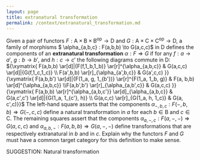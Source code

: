 ```yaml
---
layout: page
title: extranatural transformation
permalink: /context/extranatural_transformation.md
---
```

 Given a pair of functors $F : \mathsf{A} \times \mathsf{B} \times \mathsf{B}^\mathrm{op} \to \mathsf{D}$ and $G : \mathsf{A} \times \mathsf{C} \times \mathsf{C}^\mathrm{op} \to \mathsf{D}$, a family of morphisms $ \alpha_{a,b,c} : F(a,b,b) \to G(a,c,c)$ in $\mathsf{D}$ defines the components of an **extranatural transformation** $\alpha : F \Rightarrow G$ if for any $f : a \to a'$, $g : b \to b'$, and $h : c \to c'$ the following diagrams commute in $\mathsf{D}$:
${\xymatrix{ F(a,b,b) \ar[d]|{F(f,1_b,1_b)} \ar[r]^{\alpha_{a,b,c}} & G(a,c,c) \ar[d]|{G(f,1_c,1_c)} \\ F(a',b,b) \ar[r]_{\alpha_{a',b,c}} & G(a',c,c) }}
{\xymatrix{ F(a,b,b') \ar[d]|{F(1_a, g, 1_{b'})} \ar[r]^{F(1_a, 1_b, g)} & F(a, b,b) \ar[d]^{\alpha_{a,b,c}} \\F(a,b',b') \ar[r]_{\alpha_{a,b',c}} & G(a,c,c) }} {\xymatrix{ F(a,b,b) \ar[r]^{\alpha_{a,b,c'}} \ar[d]_{\alpha_{a,b,c}} & G(a,c',c') \ar[d]|{G(1_a, 1_{c'}, h)} \\ G(a,c,c) \ar[r]_{G(1_a, h, 1_c)} & G(a, c',c)}}$
The left-hand square asserts that the components $\alpha_{-,b,c} : F(-,b,b) \Rightarrow G(-,c,c)$ define a natural transformation in $a$ for each $b \in \mathsf{B}$ and $c \in \mathsf{C}$. The remaining squares assert that the components $\alpha_{a,-,c} : F(a,-,-) \Rightarrow G(a,c,c)$ and $\alpha_{a,b,-} : F(a,b,b) \Rightarrow G(a,-,-)$ define transformations that are respectively extranatural in $b$ and in $c$.  Explain why the functors $F$ and $G$ must have a common target category for this definition to make sense.


SUGGESTION: Natural transformation
